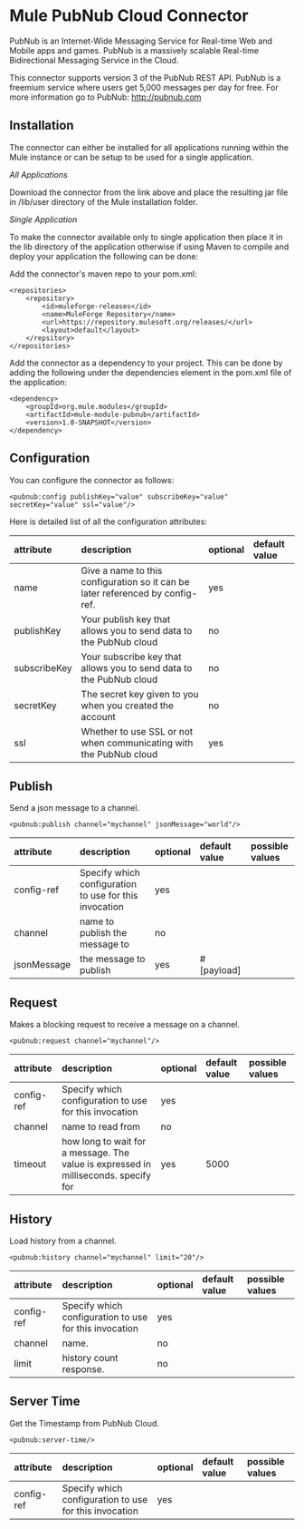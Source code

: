 Mule PubNub Cloud Connector
===========================

PubNub is an Internet-Wide Messaging Service for Real-time Web and Mobile apps and games. PubNub is a massively scalable Real-time Bidirectional Messaging Service in the Cloud.

This connector supports version 3 of the PubNub REST API. PubNub is a freemium service where users get 5,000 messages per day for free.  For more information go to PubNub: http://pubnub.com

Installation
------------

The connector can either be installed for all applications running within the Mule instance or can be setup to be used
for a single application.

*All Applications*

Download the connector from the link above and place the resulting jar file in
/lib/user directory of the Mule installation folder.

*Single Application*

To make the connector available only to single application then place it in the
lib directory of the application otherwise if using Maven to compile and deploy
your application the following can be done:

Add the connector's maven repo to your pom.xml:

    <repositories>
        <repository>
            <id>muleforge-releases</id>
            <name>MuleForge Repository</name>
            <url>https://repository.mulesoft.org/releases/</url>
            <layout>default</layout>
        </repsitory>
    </repositories>

Add the connector as a dependency to your project. This can be done by adding
the following under the dependencies element in the pom.xml file of the
application:

    <dependency>
        <groupId>org.mule.modules</groupId>
        <artifactId>mule-module-pubnub</artifactId>
        <version>1.0-SNAPSHOT</version>
    </dependency>

Configuration
-------------

You can configure the connector as follows:

    <pubnub:config publishKey="value" subscribeKey="value" secretKey="value" ssl="value"/>

Here is detailed list of all the configuration attributes:

| attribute | description | optional | default value |
|:-----------|:-----------|:---------|:--------------|
|name|Give a name to this configuration so it can be later referenced by config-ref.|yes||
|publishKey|Your publish key that allows you to send data to the PubNub cloud|no|
|subscribeKey|Your subscribe key that allows you to send data to the PubNub cloud|no|
|secretKey|The secret key given to you when you created the account|no|
|ssl|Whether to use SSL or not when communicating with the PubNub cloud|yes|
















Publish
-------

Send a json message to a channel.



    
    <pubnub:publish channel="mychannel" jsonMessage="world"/>
    

| attribute | description | optional | default value | possible values |
|:-----------|:-----------|:---------|:--------------|:----------------|
|config-ref|Specify which configuration to use for this invocation|yes||
|channel|     name to publish the message to|no||
|jsonMessage| the message to publish|yes|#[payload]|


Request
-------

Makes a blocking request to receive a message on a channel.



    
    <pubnub:request channel="mychannel"/>
    

| attribute | description | optional | default value | possible values |
|:-----------|:-----------|:---------|:--------------|:----------------|
|config-ref|Specify which configuration to use for this invocation|yes||
|channel| name to read from|no||
|timeout| how long to wait for a message. The value is expressed in milliseconds. specify for|yes|5000|

History
-------

Load history from a channel.



    
    <pubnub:history channel="mychannel" limit="20"/>
    

| attribute | description | optional | default value | possible values |
|:-----------|:-----------|:---------|:--------------|:----------------|
|config-ref|Specify which configuration to use for this invocation|yes||
|channel| name.|no||
|limit|   history count response.|no||

Server Time
-----------

Get the Timestamp from PubNub Cloud.



    
    <pubnub:server-time/>
    

| attribute | description | optional | default value | possible values |
|:-----------|:-----------|:---------|:--------------|:----------------|
|config-ref|Specify which configuration to use for this invocation|yes||














